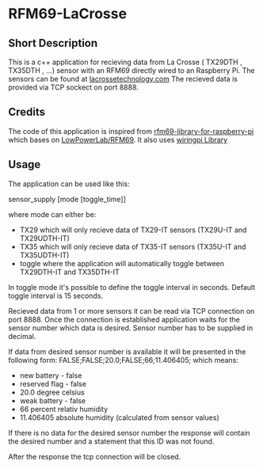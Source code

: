 # RFM69-LaCrosse
## Short Description
This is a c++ application for recieving data from La Crosse ( TX29DTH , TX35DTH , ...) sensor with an RFM69 directly wired to an Raspberry Pi.
The sensors can be found at [lacrossetechnology.com](http://www.lacrossetechnology.com/)
The recieved data is provided via TCP sockect on port 8888.

## Credits
The code of this application is inspired from [rfm69-library-for-raspberry-pi](http://rdepablos.merlitec.com/mixed/rfm69-library-for-raspberry-pi) which bases on [LowPowerLab/RFM69](https://github.com/LowPowerLab/RFM69).
It also uses [wiringpi Library](http://wiringpi.com/)

## Usage
The application can be used like this:

sensor_supply [mode [toggle_time]]

where mode can either be:
* TX29 which will only recieve data of TX29-IT sensors (TX29U-IT and TX29UDTH-IT)
* TX35 which will only recieve data of TX35-IT sensors (TX35U-IT and TX35UDTH-IT)
* toggle where the application will automatically toggle between TX29DTH-IT and TX35DTH-IT

In toggle mode it's possible to define the toggle interval in seconds. Default toggle interval is 15 seconds.

Recieved data from 1 or more sensors it can be read via TCP connection on port 8888. Once the connection is established application waits for the sensor number which data is desired. Sensor number has to be supplied in decimal.

If data from desired sensor number is available it will be presented in the following form:
FALSE;FALSE;20.0;FALSE;66;11.406405;
which means:
- new battery - false
- reserved flag - false
- 20.0 degree celsius
- weak battery - false
- 66 percent relativ humidity
- 11.406405 absolute humidity (calculated from sensor values)

If there is no data for the desired sensor number the response will contain the desired number and a statement that this ID was not found.

After the response the tcp connection will be closed.
